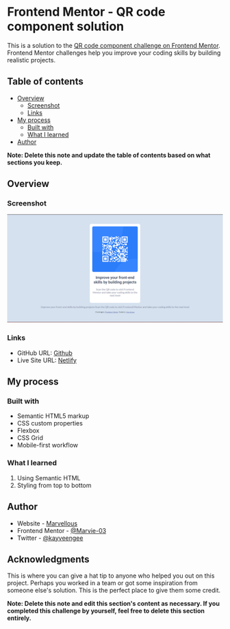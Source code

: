 # Frontend Mentor - QR code component solution

This is a solution to the [QR code component challenge on Frontend Mentor](https://www.frontendmentor.io/challenges/qr-code-component-iux_sIO_H). Frontend Mentor challenges help you improve your coding skills by building realistic projects. 

## Table of contents

- [Overview](#overview)
  - [Screenshot](#screenshot)
  - [Links](#links)
- [My process](#my-process)
  - [Built with](#built-with)
  - [What I learned](#what-i-learned)
- [Author](#author)

**Note: Delete this note and update the table of contents based on what sections you keep.**

## Overview

### Screenshot

![](./images/image.png)


### Links

- GitHub URL: [Github](https://github.com/Marvie-03/ScanQr-FrontendMentor)
- Live Site URL: [Netlify](https://scanqrfem.netlify.app/)

## My process

### Built with

- Semantic HTML5 markup
- CSS custom properties
- Flexbox
- CSS Grid
- Mobile-first workflow


### What I learned
1. Using Semantic HTML
2. Styling from top to bottom

## Author

- Website - [Marvellous](https://portfolio-marvel.netlify.app/)
- Frontend Mentor - [@Marvie-03](https://www.frontendmentor.io/profile/Marvie-03)
- Twitter - [@kayveengee](https://www.twitter.com/kayveengee)


## Acknowledgments

This is where you can give a hat tip to anyone who helped you out on this project. Perhaps you worked in a team or got some inspiration from someone else's solution. This is the perfect place to give them some credit.

**Note: Delete this note and edit this section's content as necessary. If you completed this challenge by yourself, feel free to delete this section entirely.**
